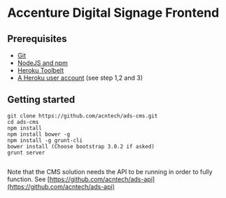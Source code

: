 # Accenture Digital Signage Frontend

## Prerequisites
* [Git](http://git-scm.com/downloads)
* [NodeJS and npm](http://nodejs.org/download/)
* [Heroku Toolbelt](https://toolbelt.heroku.com/)
* [A Heroku user account](https://devcenter.heroku.com/articles/quickstart) (see step 1,2 and 3)


## Getting started
```
git clone https://github.com/acntech/ads-cms.git
cd ads-cms
npm install
npm install bower -g
npm install -g grunt-cli
bower install (Choose bootstrap 3.0.2 if asked)
grunt server


```
Note that the CMS solution needs the API to be running in order to fully function. See [https://github.com/acntech/ads-api](https://github.com/acntech/ads-api)
